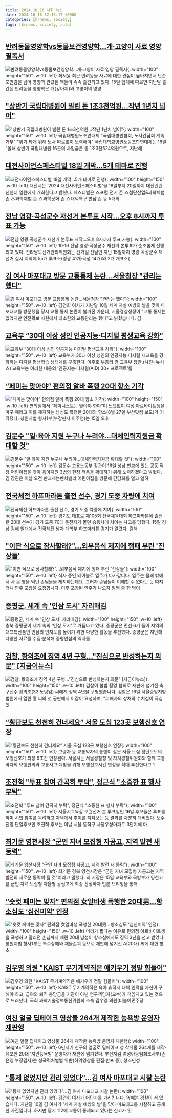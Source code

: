 ```yaml
---
title: 2024.10.16 사회 뉴스
date: 2024-10-16 12:15:17 +0900
categories: [krnews, society]
tags: [krnews, society, auto]
---
```

## [반려동물영양학vs동물보건영양학…개·고양이 사료 영양 필독서](https://n.news.naver.com/mnews/article/421/0007845608)

![반려동물영양학vs동물보건영양학…개·고양이 사료 영양 필독서](https://mimgnews.pstatic.net/image/origin/421/2024/10/15/7845608.jpg?type=nf220_150){: width="100" height="150" .w-10 .left}
최서윤 최근 반려동물 사료에 대한 관심이 높아지면서 단순 포만감을 넘어 영양과 관련된 책들이 속속 출간되고 있다. 15일 업계에 따르면 지난달 출간된 반려동물 영양학은 개(강아지)와 고양이의 영양

## ["상반기 국립대병원이 빌린 돈 1조3천억원…작년 1년치 넘어"](https://n.news.naver.com/mnews/article/001/0014986300)

!["상반기 국립대병원이 빌린 돈 1조3천억원…작년 1년치 넘어"](https://mimgnews.pstatic.net/image/origin/001/2024/10/16/14986300.jpg?type=nf220_150){: width="100" height="150" .w-10 .left}
국립대병원노조연대체 "국립대병원협회, 노사간담회 계속 거부" "위기 타개 위해 노사 따로없이 노력해야" 국립대학교병원노동조합연대체는 16일 "올해 상반기 국립대병원 16곳의 차입금은 총 1조3천524억원으로, 지난해

## [대전사이언스페스티벌 18일 개막...5개 테마로 진행](https://n.news.naver.com/mnews/article/277/0005484916)

![대전사이언스페스티벌 18일 개막...5개 테마로 진행](https://mimgnews.pstatic.net/image/origin/277/2024/10/16/5484916.jpg?type=nf220_150){: width="100" height="150" .w-10 .left}
대전시는 ‘2024 대전사이언스페스티벌'을 18일부터 20일까지 대전컨벤션센터 일원에서 개최한다고 밝혔다. 페스티벌은 △포럼·전시 존 △첨단산업&과학체험 존 △과학체험 존 △과학문화 존 △대덕특구 만남 존 등 5개의

## [전남 영광·곡성군수 재선거 본투표 시작…오후 8시까지 투표 가능](https://n.news.naver.com/mnews/article/079/0003948167)

![전남 영광·곡성군수 재선거 본투표 시작…오후 8시까지 투표 가능](https://mimgnews.pstatic.net/image/origin/079/2024/10/16/3948167.jpg?type=nf220_150){: width="100" height="150" .w-10 .left}
10·16 전남 영광·곡성군수 재선거 본투표가 순조롭게 진행되고 있다. 전라남도선거관리위원회는 선거일 전날인 지난 15일까지 영광·곡성군수 재선거 실시 지역에 55개 투표소(영광 41개·곡성 14개)와 2개 개표소(

## [김 여사 마포대교 방문 교통통제 논란…서울청장 "관리는 했다"](https://n.news.naver.com/mnews/article/437/0000414467)

![김 여사 마포대교 방문 교통통제 논란…서울청장 "관리는 했다"](https://mimgnews.pstatic.net/image/origin/437/2024/10/16/414467.jpg?type=nf220_150){: width="100" height="150" .w-10 .left}
김건희 여사가 지난달 10일 세계 자살 예방의 날을 맞아 마포대교를 방문했을 당시 교통 통제 논란이 불거진 가운데, 서울경찰청장이 "교통 통제는 없었지만 안전확보 차원에서 최소한의 교통관리는 했다"고 밝혔습니다. 김

## [교육부 “30대 이상 성인 인공지능·디지털 평생교육 강화”](https://n.news.naver.com/mnews/article/018/0005860199)

![교육부 “30대 이상 성인 인공지능·디지털 평생교육 강화”](https://mimgnews.pstatic.net/image/origin/018/2024/10/16/5860199.jpg?type=nf220_150){: width="100" height="150" .w-10 .left}
교육부가 30대 이상 성인의 인공지능·디지털 재교육을 강화하는 디지털 평생학습 생태계를 구축한다. 이주호 부총리 겸 교육부 장관.(사진=뉴시스) 교육부는 이러한 내용의 ‘인공지능·디지털(AID) 30+ 프로젝트’를

## [“페미는 맞아야” 편의점 알바 폭행 20대 항소 기각](https://n.news.naver.com/mnews/article/082/0001292836)

![“페미는 맞아야” 편의점 알바 폭행 20대 항소 기각](https://mimgnews.pstatic.net/image/origin/082/2024/10/15/1292836.jpg?type=nf220_150){: width="100" height="150" .w-10 .left}
편의점에서 “페미니스트는 맞아야 한다”며 느닷없이 여성 아르바이트생을 마구 때리고 이를 제지하는 남성도 폭행한 20대의 항소(8월 27일 부산닷컴 보도)가 기각됐다. 창원지법 형사1부(부장판사 이주연)는 15일 오후

## [김문수 "일·육아 지원 누구나 누려야…대체인력지원금 확대할 것"](https://n.news.naver.com/mnews/article/277/0005484868)

![김문수 "일·육아 지원 누구나 누려야…대체인력지원금 확대할 것"](https://mimgnews.pstatic.net/image/origin/277/2024/10/16/5484868.jpg?type=nf220_150){: width="100" height="150" .w-10 .left}
김문수 고용노동부 장관이 16일 성남 판교에 있는 공동 직장 어린이집을 찾아 육아지원 3법의 현장 적용을 확대하기 위해 노력하겠다고 밝혔다. 김 장관은 이날 오전 판교세븐벤처밸리 어린이집을 방문해 간담회를 열고 일하

## [전국체전 하프마라톤 출전 선수, 경기 도중 차량에 치여](https://n.news.naver.com/mnews/article/025/0003393613)

![전국체전 하프마라톤 출전 선수, 경기 도중 차량에 치여](https://mimgnews.pstatic.net/image/origin/025/2024/10/15/3393613.jpg?type=nf220_150){: width="100" height="150" .w-10 .left}
경기도 대표로 제105회 전국체육대회 하프마라톤에 출전한 20대 선수가 경기 도중 70대 운전자가 몰던 승용차에 치이는 사고를 당했다. 15일 경남 김해 일대에서 전국체전 남자 대학부 하프마라톤 경기가 열렸다. 김해

## ["이딴 식으로 장사할래?"...외부음식 제지에 행패 부린 '진상들'](https://n.news.naver.com/mnews/article/437/0000414434)

!["이딴 식으로 장사할래?"...외부음식 제지에 행패 부린 '진상들'](https://mimgnews.pstatic.net/image/origin/437/2024/10/16/414434.jpg?type=nf220_150){: width="100" height="150" .w-10 .left}
식사 중인 테이블로 업주가 다가갑니다. 업주는 몰래 밖에서 사 온 빵을 먹던 손님들을 제지하는데요. 그러자 손님들이 이해할 수 없다는 듯 따지더니 안주 포장을 요청합니다. 이후 포장된 안주가 나오자 일행 중 한 명이

## [증평군, 세계 속 '인삼 도시' 자리매김](https://n.news.naver.com/mnews/article/079/0003948011)

![증평군, 세계 속 '인삼 도시' 자리매김](https://mimgnews.pstatic.net/image/origin/079/2024/10/15/3948011.jpg?type=nf220_150){: width="100" height="150" .w-10 .left}
충북 증평군이 세계 속의 '인삼 도시'로 거듭나고 있다. 증평군은 민선 6기 들어 지역의 대표특산품인 인삼의 인지도를 높이기 위한 다양한 활동을 추진했다. 증평군은 지난해 다양한 자료를 수집·분석해 증평인삼의 역사를

## [검찰, 황의조에 징역 4년 구형..."진심으로 반성하는지 의문" [지금이뉴스]](https://n.news.naver.com/mnews/article/052/0002100278)

![검찰, 황의조에 징역 4년 구형..."진심으로 반성하는지 의문" [지금이뉴스]](https://mimgnews.pstatic.net/image/origin/052/2024/10/16/2100278.jpg?type=nf220_150){: width="100" height="150" .w-10 .left}
검찰이 불법 촬영 혐의로 재판에 넘겨진 축구선수 황의조(32·노팅엄) 씨에게 징역 4년을 구형했습니다. 검찰은 16일 서울중앙지방법원에서 열린 황 씨의 첫 공판에서 이같이 요청하며, "피해자의 상처와 수치심이 극심했

## [“횡단보도 천천히 건너세요” 서울 도심 123곳 보행신호 연장](https://n.news.naver.com/mnews/article/032/0003326612)

![“횡단보도 천천히 건너세요” 서울 도심 123곳 보행신호 연장](https://mimgnews.pstatic.net/image/origin/032/2024/10/16/3326612.jpg?type=nf220_150){: width="100" height="150" .w-10 .left}
고령자 등 교통약자의 통행이 잦은 서울 도심 횡단보도의 보행신호가 최장 6초간 연장된다. 서울시는 서울경찰청 및 자치경찰위원회와 함께 교통약자의 보행편의와 교통사고 예방을 위해 보행신호시간 연장을 확대 추진한다고 1

## [조전혁 "투표 참여 간곡히 부탁", 정근식 "소중한 표 행사 부탁"](https://n.news.naver.com/mnews/article/001/0014986050)

![조전혁 "투표 참여 간곡히 부탁", 정근식 "소중한 표 행사 부탁"](https://mimgnews.pstatic.net/image/origin/001/2024/10/16/14986050.jpg?type=nf220_150){: width="100" height="150" .w-10 .left}
서울시교육감 보궐선거 본 투표일인 16일 후보들은 투표를 하며 시민 참여를 독려하고 자택에서 추이를 지켜보는 등 결과를 차분히 대비했다. 보수진영 단일후보인 조전혁 후보는 이날 서울 동작구 사당우성아파트 3단지에 마

## [최기문 영천시장 “군인 자녀 모집형 자공고, 지역 발전 새 동력”](https://n.news.naver.com/mnews/article/003/0012841060)

![최기문 영천시장 “군인 자녀 모집형 자공고, 지역 발전 새 동력”](https://mimgnews.pstatic.net/image/origin/003/2024/10/15/12841060.jpg?type=nf220_150){: width="100" height="150" .w-10 .left}
최기문 경북 영천시장은 “군인 자녀 모집형 자공고는 지역 발전의 새로운 동력이 될 것”이라고 말했다. 최 시장은 15일 교육부와 국방부가 영천고를 군인 자녀 모집형 자율형 공립고에 최종 선정하자 언론 브리핑을 통해

## [“숏컷 페미는 맞자” 편의점 女알바생 폭행한 20대男...항소심도 ‘심신미약’ 인정](https://n.news.naver.com/mnews/article/009/0005379870)

![“숏컷 페미는 맞자” 편의점 女알바생 폭행한 20대男...항소심도 ‘심신미약’ 인정](https://mimgnews.pstatic.net/image/origin/009/2024/10/16/5379870.jpg?type=nf220_150){: width="100" height="150" .w-10 .left}
머리가 짧다는 이유로 편의점 아르바이트생을 폭행하고 말리던 손님까지 때린 20대 남성이 항소심에서도 징역 3년을 선고 받았다. 창원지법 형사1부는 특수상해와 재물손괴 등으로 재판에 넘겨진 A(20대) 씨에 대한 항소

## [김우영 의원 "KAIST 무기계약직은 애키우기 정말 힘들어"](https://n.news.naver.com/mnews/article/092/0002348627)

![김우영 의원 "KAIST 무기계약직은 애키우기 정말 힘들어"](https://mimgnews.pstatic.net/image/origin/092/2024/10/15/2348627.jpg?type=nf220_150){: width="100" height="150" .w-10 .left}
KAIST 무기계약직은 육아 휴직시 대체 인력을 자신이 구해야 하고, 급여와 퇴직 충당금을 기관이 아닌 연구책임자(교수)가 책임지고 있는 것으로 드러났다. 국회 과학기술정보통신위원회 소속 김우영 의원(더불어민주당,

## [여친 얼굴 딥페이크 영상물 264개 제작한 능욕방 운영자 재판행](https://n.news.naver.com/mnews/article/421/0007847456)

![여친 얼굴 딥페이크 영상물 264개 제작한 능욕방 운영자 재판행](https://mimgnews.pstatic.net/image/origin/421/2024/10/16/7847456.jpg?type=nf220_150){: width="100" height="150" .w-10 .left}
6년지기 친구의 얼굴로 딥페이크 성 착취물 264개를 제작·유포한 20대 '지인능욕방' 운영자가 재판에 넘겨졌다. 부산지검 여성아동범죄조사부(손은영 부장검사)는 성폭력처벌법 위반(허위영상물 편집·반포 등), 청소년성

## ["통제 없었지만 관리 있었다"…김 여사 마포대교 시찰 논란](https://n.news.naver.com/mnews/article/437/0000414474)

!["통제 없었지만 관리 있었다"…김 여사 마포대교 시찰 논란](https://mimgnews.pstatic.net/image/origin/437/2024/10/16/414474.jpg?type=nf220_150){: width="100" height="150" .w-10 .left}
김건희 여사가 어딘가를 가리킵니다. 옆에는 경찰이 서 있습니다. 지난달 10일 김 여사가 '세계 자살 예방의 날'을 맞아 마포대교를 시찰하고 공개한 사진입니다. 하지만 당시 112에 교통이 통제되고 있다는 신고가 잇

